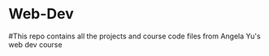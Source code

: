 # Web-Dev
#This repo contains all the projects and course code files from Angela Yu's web dev course
